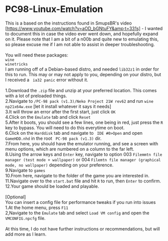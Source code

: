 # PC98-Linux-Emulation
This is a based on the instructions found in SmupsBR's video [https://www.youtube.com/watch?v=aOD_bGNtuFY&amp;t=331s] - I wanted to document this in case the video ever went down, and hopefully expand on it.  Please note that I am a bit of a n00b and quite new to emulating this, so please excuse me if I am not able to assist in deeper troubleshooting.
<br>
<br>
You will need these packages:
<br>
```wine```
<br>
```winetricks```
<br>
I am running off of a Debian-based distro, and needed ```lib32z1``` in order for this to run.  This may or may not apply to you, depending on your distro, but I received a ``` ia32 panic``` error without it.
<br>
<br>
1.Download the ```.zip``` file and unzip at your preferred location.  This comes with a lot of preloaded things.
<br>
2.Navigate to ```/PC-98 pack (v1.3)/Neko Project 21W rev62``` and run ```wine np21x64w.exe``` [let it install whatever it says it needs]
<br>
3.It will throw an error after the first start, just click ```OK```
<br>
4.Click on the ```Emulate``` tab and click ```Reset```
<br>
5.After it boots, you should see a few lines, one being in red, just press the ```R``` key to bypass.  You will need to do this everytime on boot. 
<br>
6.Click on the ```Harddisk``` tab and navigate to ``` IDE #0>Open``` and open ```GameHDD.nhd``` in the root ``` PC-98 pack (v1.3)``` dir.
<br>
7.From here, you should have the emulator running, and see a screen with menu options, which are numbered on a column to the far left.
<br>
8.Using the arrow keys and ```Enter``` key, navigate to option 003 ```Filemmtn file manager (test mode + wallpaper)``` or 004 ```Filemtn file manager (graphical mode, no wallpaper)``` depending on your preference.
<br>
9.Navigate to ```games```
<br>
10.From here, navigate to the folder of the game you are interested in.
<br>
11.Navigate over to the ```start.bat``` file and hit ```R``` to run, then ```Enter``` to confirm.
<br>
12.Your game should be loaded and playable.
<br>
<br>
[Optional] 
<br>
You can insert a config file for performance tweaks if you run into issues
<br>
1.At the home menu, press ```F11```
<br>
2,Navigate to the ```Emulate``` tab and select ```Load VM config``` and open the ```VMCONFIG.npcfg``` file.
<br>
<br>
At this time, I do not have further instructions or recommendations, but will add more as I learn.
